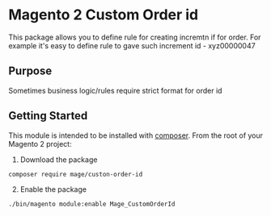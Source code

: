 # Magento 2 Custom Order id

This package allows you to define rule for creating incremtn if for order.
For example it's easy to define rule to gave such increment id - xyz00000047


## Purpose
Sometimes business logic/rules require strict format for order id 

## Getting Started
This module is intended to be installed with [composer](https://getcomposer.org/). From the root of your Magento 2 project:

1. Download the package
```bash
composer require mage/custon-order-id
```
2. Enable the package

```bash
./bin/magento module:enable Mage_CustomOrderId
```
